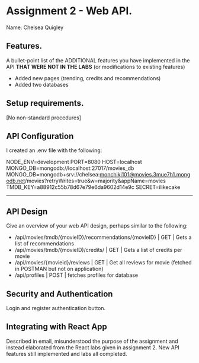  # Assignment 2 - Web API.

Name: Chelsea Quigley

## Features.

A bullet-point list of the ADDITIONAL features you have implemented in the API **THAT WERE NOT IN THE LABS** (or modifications to existing features)
 
 + Added new pages (trending, credits and recommendations)
 + Added two databases

## Setup requirements.

[No non-standard procedures]

## API Configuration

I created an .env file with the following: 

NODE_ENV=development
PORT=8080
HOST=localhost
MONGO_DB=mongodb://localhost:27017/movies_db
MONGO_DB=mongodb+srv://chelsea:monchiki101@movies.3mue7h1.mongodb.net/movies?retryWrites=true&w=majority&appName=movies
TMDB_KEY=a88912c55b78d67e79e6da9602d14e9c
SECRET=ilikecake
______________________

## API Design
Give an overview of your web API design, perhaps similar to the following: 

- /api/movies/tmdb/{movieID}/recommendations/{movieID} | GET | Gets a list of recommendations
- /api/movies/tmdb/{movieID)/credits/  | GET | Gets a list of credits per movie
- /api/movies/{movieid}/reviews | GET | Get all reviews for movie (fetched in POSTMAN but not on application)
- /api/profiles | POST | fetches profiles for database  

## Security and Authentication

Login and register authentication button.

## Integrating with React App

Described in email, misunderstood the purpose of the assignment and instead elaborated from the React labs given in assignment 2. New API features still implemented and labs all completed.

